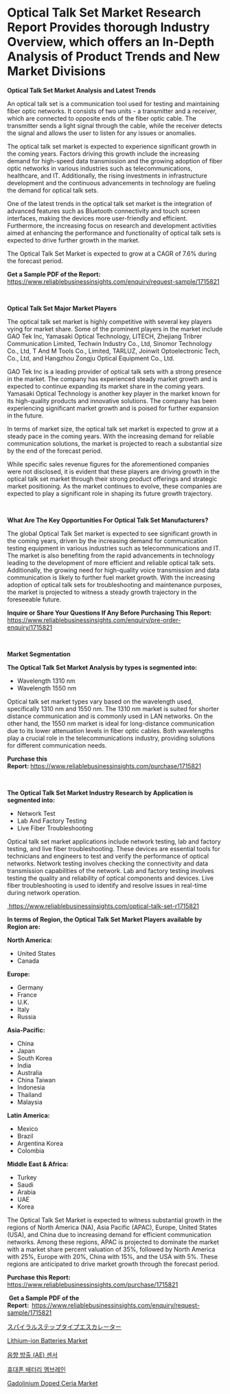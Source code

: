<p><h1>Optical Talk Set Market Research Report Provides thorough Industry Overview, which offers an In-Depth Analysis of Product Trends and New Market Divisions</h1></p><p><strong>Optical Talk Set Market Analysis and Latest Trends</strong></p>
<p><p>An optical talk set is a communication tool used for testing and maintaining fiber optic networks. It consists of two units - a transmitter and a receiver, which are connected to opposite ends of the fiber optic cable. The transmitter sends a light signal through the cable, while the receiver detects the signal and allows the user to listen for any issues or anomalies.</p><p>The optical talk set market is expected to experience significant growth in the coming years. Factors driving this growth include the increasing demand for high-speed data transmission and the growing adoption of fiber optic networks in various industries such as telecommunications, healthcare, and IT. Additionally, the rising investments in infrastructure development and the continuous advancements in technology are fueling the demand for optical talk sets.</p><p>One of the latest trends in the optical talk set market is the integration of advanced features such as Bluetooth connectivity and touch screen interfaces, making the devices more user-friendly and efficient. Furthermore, the increasing focus on research and development activities aimed at enhancing the performance and functionality of optical talk sets is expected to drive further growth in the market.</p><p>The Optical Talk Set Market is expected to grow at a CAGR of 7.6% during the forecast period.</p></p>
<p><strong>Get a Sample PDF of the Report:&nbsp;</strong> <a href="https://www.reliablebusinessinsights.com/enquiry/request-sample/1715821">https://www.reliablebusinessinsights.com/enquiry/request-sample/1715821</a></p>
<p>&nbsp;</p>
<p><strong>Optical Talk Set Major Market Players</strong></p>
<p><p>The optical talk set market is highly competitive with several key players vying for market share. Some of the prominent players in the market include GAO Tek Inc, Yamasaki Optical Technology, LITECH, Zhejiang Tribrer Communication Limited, Techwin Industry Co., Ltd, Sinomor Technology Co., Ltd, T And M Tools Co., Limited, TARLUZ, Joinwit Optoelectronic Tech, Co., Ltd, and Hangzhou Zongju Optical Equipment Co., Ltd.</p><p>GAO Tek Inc is a leading provider of optical talk sets with a strong presence in the market. The company has experienced steady market growth and is expected to continue expanding its market share in the coming years. Yamasaki Optical Technology is another key player in the market known for its high-quality products and innovative solutions. The company has been experiencing significant market growth and is poised for further expansion in the future.</p><p>In terms of market size, the optical talk set market is expected to grow at a steady pace in the coming years. With the increasing demand for reliable communication solutions, the market is projected to reach a substantial size by the end of the forecast period.</p><p>While specific sales revenue figures for the aforementioned companies were not disclosed, it is evident that these players are driving growth in the optical talk set market through their strong product offerings and strategic market positioning. As the market continues to evolve, these companies are expected to play a significant role in shaping its future growth trajectory.</p></p>
<p>&nbsp;</p>
<p><strong>What Are The Key Opportunities For Optical Talk Set Manufacturers?</strong></p>
<p><p>The global Optical Talk Set market is expected to see significant growth in the coming years, driven by the increasing demand for communication testing equipment in various industries such as telecommunications and IT. The market is also benefiting from the rapid advancements in technology leading to the development of more efficient and reliable optical talk sets. Additionally, the growing need for high-quality voice transmission and data communication is likely to further fuel market growth. With the increasing adoption of optical talk sets for troubleshooting and maintenance purposes, the market is projected to witness a steady growth trajectory in the foreseeable future.</p></p>
<p><strong>Inquire or Share Your Questions If Any Before Purchasing This Report:</strong> <a href="https://www.reliablebusinessinsights.com/enquiry/pre-order-enquiry/1715821">https://www.reliablebusinessinsights.com/enquiry/pre-order-enquiry/1715821</a></p>
<p>&nbsp;</p>
<p><strong>Market Segmentation</strong></p>
<p><strong>The Optical Talk Set Market Analysis by types is segmented into:</strong></p>
<p><ul><li>Wavelength 1310 nm</li><li>Wavelength 1550 nm</li></ul></p>
<p><p>Optical talk set market types vary based on the wavelength used, specifically 1310 nm and 1550 nm. The 1310 nm market is suited for shorter distance communication and is commonly used in LAN networks. On the other hand, the 1550 nm market is ideal for long-distance communication due to its lower attenuation levels in fiber optic cables. Both wavelengths play a crucial role in the telecommunications industry, providing solutions for different communication needs.</p></p>
<p><strong>Purchase this Report:&nbsp;</strong><a href="https://www.reliablebusinessinsights.com/purchase/1715821">https://www.reliablebusinessinsights.com/purchase/1715821</a></p>
<p>&nbsp;</p>
<p><strong>The Optical Talk Set Market Industry Research by Application is segmented into:</strong></p>
<p><ul><li>Network Test</li><li>Lab And Factory Testing</li><li>Live Fiber Troubleshooting</li></ul></p>
<p><p>Optical talk set market applications include network testing, lab and factory testing, and live fiber troubleshooting. These devices are essential tools for technicians and engineers to test and verify the performance of optical networks. Network testing involves checking the connectivity and data transmission capabilities of the network. Lab and factory testing involves testing the quality and reliability of optical components and devices. Live fiber troubleshooting is used to identify and resolve issues in real-time during network operation.</p></p>
<p><a href="https://www.reliablebusinessinsights.com/optical-talk-set-r1715821">&nbsp;https://www.reliablebusinessinsights.com/optical-talk-set-r1715821</a></p>
<p><strong>In terms of Region, the Optical Talk Set Market Players available by Region are:</strong></p>
<p>
    <p> <strong> North America: </strong>
        <ul>
            <li>United States</li>
            <li>Canada</li>
        </ul>
        </p> 
    <p> <strong> Europe: </strong>
        <ul>
            <li>Germany</li>
            <li>France</li>
            <li>U.K.</li>
            <li>Italy</li>
            <li>Russia</li>
        </ul>
        </p> 
    <p> <strong> Asia-Pacific: </strong>
        <ul>
            <li>China</li>
            <li>Japan</li>
            <li>South Korea</li>
            <li>India</li>
            <li>Australia</li>
            <li>China Taiwan</li>
            <li>Indonesia</li>
            <li>Thailand</li>
            <li>Malaysia</li>
        </ul>
        </p> 
    <p> <strong> Latin America: </strong>
        <ul>
            <li>Mexico</li>
            <li>Brazil</li>
            <li>Argentina Korea</li>
            <li>Colombia</li>
        </ul>
        </p> 
    <p> <strong> Middle East & Africa: </strong>
        <ul>
            <li>Turkey</li>
            <li>Saudi</li>
            <li>Arabia</li>
            <li>UAE</li>
            <li>Korea</li>
        </ul>
    </p>
    </p>
<p><p>The Optical Talk Set Market is expected to witness substantial growth in the regions of North America (NA), Asia Pacific (APAC), Europe, United States (USA), and China due to increasing demand for efficient communication networks. Among these regions, APAC is projected to dominate the market with a market share percent valuation of 35%, followed by North America with 25%, Europe with 20%, China with 15%, and the USA with 5%. These regions are anticipated to drive market growth through the forecast period.</p></p>
<p><strong>Purchase this Report: </strong><a href="https://www.reliablebusinessinsights.com/purchase/1715821">https://www.reliablebusinessinsights.com/purchase/1715821</a></p>
<p>&nbsp;<strong>Get a Sample PDF of the Report:&nbsp;&nbsp;</strong><a href="https://www.reliablebusinessinsights.com/enquiry/request-sample/1715821">https://www.reliablebusinessinsights.com/enquiry/request-sample/1715821</a></p>
<p><strong></strong></p>
<p><p><a href="https://github.com/nemesis2824/Market-Research-Report-List-2/blob/main/9665100113700.md">スパイラルステップタイプエスカレーター</a></p><p><a href="https://github.com/susanjprice2023/Market-Research-Report-List-1/blob/main/lithium-ion-batteries-market.md">Lithium-ion Batteries Market</a></p><p><a href="https://github.com/nicolaseller56452023/Market-Research-Report-List-1/blob/main/7458923110908.md">음향 방출 (AE) 센서</a></p><p><a href="https://github.com/joyliyu/Market-Research-Report-List-1/blob/main/3844803110907.md">휴대폰 배터리 멤브레인</a></p><p><a href="https://github.com/NorbertYates/Market-Research-Report-List-5/blob/main/gadolinium-doped-ceria-market.md">Gadolinium Doped Ceria Market</a></p></p>